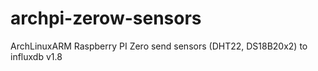 # archpi-zerow-sensors
ArchLinuxARM Raspberry PI Zero send sensors (DHT22, DS18B20x2) to influxdb v1.8 
